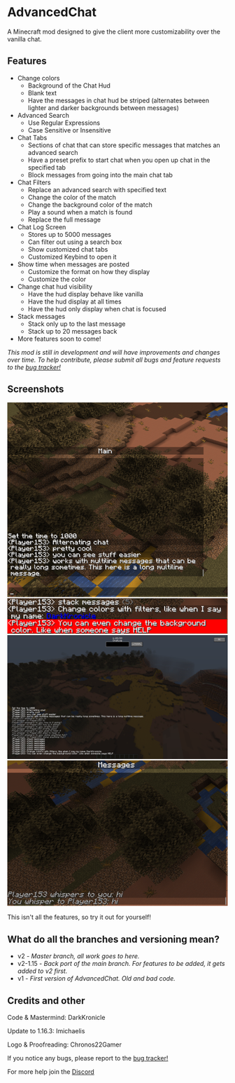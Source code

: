 # AdvancedChat

A Minecraft mod designed to give the client more customizability over the vanilla chat.

## Features

- Change colors
    - Background of the Chat Hud
    - Blank text
    - Have the messages in chat hud be striped (alternates between lighter and darker backgrounds between messages)
- Advanced Search
    - Use Regular Expressions
    - Case Sensitive or Insensitive
- Chat Tabs
    - Sections of chat that can store specific messages that matches an advanced search
    - Have a preset prefix to start chat when you open up chat in the specified tab
    - Block messages from going into the main chat tab
- Chat Filters
    - Replace an advanced search with specified text
    - Change the color of the match
    - Change the background color of the match
    - Play a sound when a match is found
    - Replace the full message
- Chat Log Screen
    - Stores up to 5000 messages
    - Can filter out using a search box
    - Show customized chat tabs
    - Customized Keybind to open it
- Show time when messages are posted
    - Customize the format on how they display
    - Customize the color
- Change chat hud visibility
    - Have the hud display behave like vanilla
    - Have the hud display at all times
    - Have the hud only display when chat is focused
- Stack messages
    - Stack only up to the last message
    - Stack up to 20 messages back
- More features soon to come!

*This mod is still in development and will have improvements and changes over time. To help contribute, please submit all bugs and feature requests to the [bug tracker!](https://github.com/DarkKronicle/AdvancedChat/issues)*

## Screenshots

![alternate](images/alternate.png)
![colors](images/colors.png)
![logscreen](images/logscreen.png)
![tab](images/tab.png)

This isn't all the features, so try it out for yourself!

## What do all the branches and versioning mean?

- v2 - *Master branch, all work goes to here.*
- v2-1.15 - *Back port of the main branch. For features to be added, it gets added to v2 first.*
- v1 - *First version of AdvancedChat. Old and bad code.*

## Credits and other

Code & Mastermind: DarkKronicle

Update to 1.16.3: Imichaelis

Logo & Proofreading: Chronos22Gamer

If you notice any bugs, please report to the [bug tracker!](https://github.com/DarkKronicle/AdvancedChat/issues)

For more help join the [Discord](https://discord.gg/WnaE3uZxDA)
